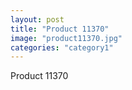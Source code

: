 ```yaml
---
layout: post
title: "Product 11370"
image: "product11370.jpg"
categories: "category1"
---
```

Product 11370
